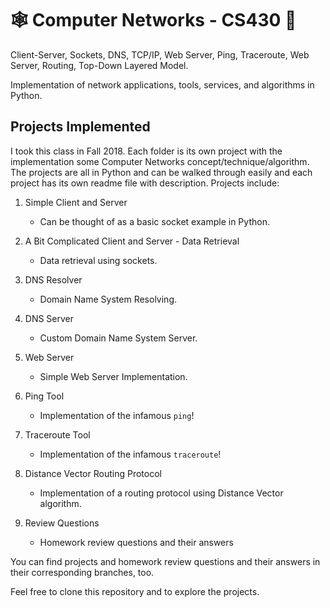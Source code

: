 # :spider_web: Computer Networks - CS430 :satellite:

Client-Server, Sockets, DNS, TCP/IP, Web Server, Ping, Traceroute, Web Server, Routing, Top-Down Layered Model.

Implementation of network applications, tools, services, and algorithms in Python.

## Projects Implemented

I took this class in Fall 2018. Each folder is its own project with the implementation some Computer Networks concept/technique/algorithm. The projects are all in Python and can be walked through easily and each project has its own readme file with description. Projects include:

1. Simple Client and Server
   * Can be thought of as a basic socket example in Python.

2. A Bit Complicated Client and Server - Data Retrieval
    * Data retrieval using sockets.

3. DNS Resolver
    * Domain Name System Resolving.

4. DNS Server
    * Custom Domain Name System Server.

5. Web Server
    * Simple Web Server Implementation.

6. Ping Tool
   * Implementation of the infamous `ping`!

7. Traceroute Tool
   * Implementation of the infamous `traceroute`!

8. Distance Vector Routing Protocol
    * Implementation of a routing protocol using Distance Vector algorithm.

9. Review Questions
    * Homework review questions and their answers

You can find projects and homework review questions and their answers in their corresponding branches, too.

Feel free to clone this repository and to explore the projects.
